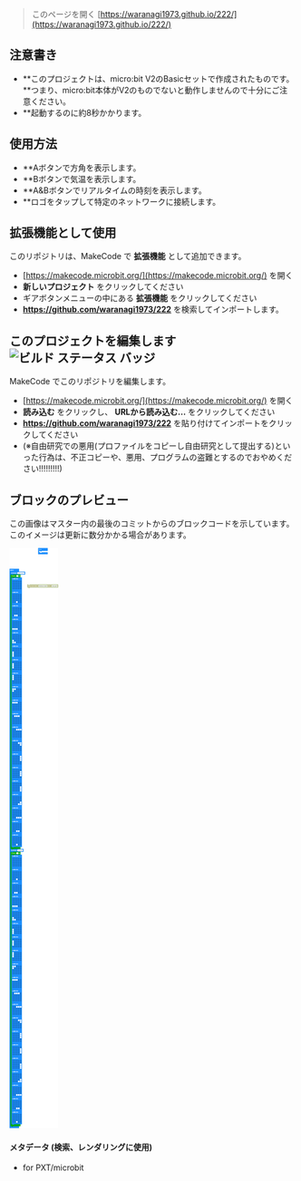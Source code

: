 
> このページを開く [https://waranagi1973.github.io/222/](https://waranagi1973.github.io/222/)

## 注意書き
* **このプロジェクトは、micro:bit V2のBasicセットで作成されたものです。
  **つまり、micro:bit本体がV2のものでないと動作しませんので十分にご注意ください。
* **起動するのに約8秒かかります。

## 使用方法
* **Aボタンで方角を表示します。
* **Bボタンで気温を表示します。
* **A&Bボタンでリアルタイムの時刻を表示します。
* **ロゴをタップして特定のネットワークに接続します。

## 拡張機能として使用

このリポジトリは、MakeCode で **拡張機能** として追加できます。

* [https://makecode.microbit.org/](https://makecode.microbit.org/) を開く
* **新しいプロジェクト** をクリックしてください
* ギアボタンメニューの中にある **拡張機能** をクリックしてください
* **https://github.com/waranagi1973/222** を検索してインポートします。

## このプロジェクトを編集します ![ビルド ステータス バッジ](https://github.com/waranagi1973/222/workflows/MakeCode/badge.svg)

MakeCode でこのリポジトリを編集します。

* [https://makecode.microbit.org/](https://makecode.microbit.org/) を開く
* **読み込む** をクリックし、 **URLから読み込む...** をクリックしてください
* **https://github.com/waranagi1973/222** を貼り付けてインポートをクリックしてください
* (※自由研究での悪用(プロファイルをコピーし自由研究として提出する)といった行為は、不正コピーや、悪用、プログラムの盗難とするのでおやめください!!!!!!!!!)

## ブロックのプレビュー

この画像はマスター内の最後のコミットからのブロックコードを示しています。
このイメージは更新に数分かかる場合があります。

![生成されたブロック](https://github.com/waranagi1973/222/raw/master/.github/makecode/blocks.png)

#### メタデータ (検索、レンダリングに使用)

* for PXT/microbit
<script src="https://makecode.com/gh-pages-embed.js"></script><script>makeCodeRender("{{ site.makecode.home_url }}", "{{ site.github.owner_name }}/{{ site.github.repository_name }}");</script>
